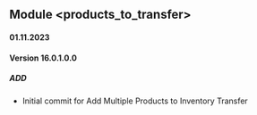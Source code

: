 ## Module <products_to_transfer>

#### 01.11.2023
#### Version 16.0.1.0.0
##### ADD
- Initial commit for Add Multiple Products to Inventory Transfer
